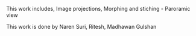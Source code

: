 This work includes, Image projections, Morphing and stiching - Paroramic view

This work is done by Naren Suri, Ritesh, Madhawan Gulshan
